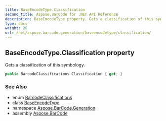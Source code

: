 ```yaml
---
title: BaseEncodeType.Classification
second_title: Aspose.BarCode for .NET API Reference
description: BaseEncodeType property. Gets a classification of this symbology
type: docs
weight: 20
url: /net/aspose.barcode.generation/baseencodetype/classification/
---
```

## BaseEncodeType.Classification property

Gets a classification of this symbology.

```csharp
public BarcodeClassifications Classification { get; }
```

### See Also

* enum [BarcodeClassifications](../../barcodeclassifications/)
* class [BaseEncodeType](../)
* namespace [Aspose.BarCode.Generation](../../../aspose.barcode.generation/)
* assembly [Aspose.BarCode](../../../)


